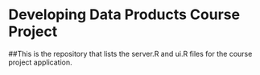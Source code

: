 # Developing Data Products Course Project

##This is the repository that lists the server.R and ui.R files for the course project application.
